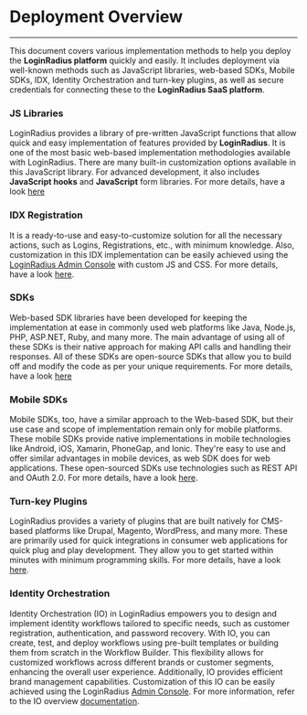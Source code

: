 Deployment Overview
===
---

This document covers various implementation methods to help you deploy the **LoginRadius platform** quickly and easily. It includes deployment via well-known methods such as JavaScript libraries, web-based SDKs, Mobile SDKs, IDX, Identity Orchestration and turn-key plugins, as well as secure credentials for connecting these to the **LoginRadius SaaS platform**. 

### JS Libraries

LoginRadius provides a library of pre-written JavaScript functions that allow quick and easy implementation of features provided by **LoginRadius**. It is one of the most basic web-based implementation methodologies available with LoginRadius. There are many built-in customization options available in this JavaScript library. For advanced development, it also includes **JavaScript hooks** and **JavaScript** form libraries. For more details, have a look [here](/api/v2/user-registration/user-registration-getting-started)

### IDX Registration

It is a ready-to-use and easy-to-customize solution for all the necessary actions, such as Logins, Registrations, etc., with minimum knowledge. Also, customization in this IDX implementation can be easily achieved using the [LoginRadius Admin Console](https://adminconsole.loginradius.com) with custom JS and CSS. For more details, have a look [here](/api/v2/deployment/identity-experience-framework/hosted/overview/).

### SDKs

Web-based SDK libraries have been developed for keeping the implementation at ease in commonly used web platforms like Java, Node.js, PHP, ASP.NET, Ruby, and many more. The main advantage of using all of  these SDKs is their native approach for making API calls and handling their responses. All of these SDKs are open-source SDKs that allow you to build off and modify the code as per your unique requirements. For more details, have a look [here](/api/v2/sdk-libraries/sdk-libraries-overview)

### Mobile SDKs

Mobile SDKs, too, have a similar approach to the Web-based SDK, but their use case and scope of implementation remain only for mobile platforms. These mobile SDKs provide native implementations in mobile technologies like Android, iOS, Xamarin, PhoneGap, and Ionic. They're easy to use and offer similar advantages in mobile devices, as web SDK does for web applications. These open-sourced SDKs use technologies such as REST API and OAuth 2.0. For more details, have a look [here](/api/v2/mobile-libraries/mobile-sdk-overview).

### Turn-key Plugins

LoginRadius provides a variety of plugins that are built natively for CMS-based platforms like Drupal, Magento, WordPress, and many more. These are primarily used for quick integrations in consumer web applications for quick plug and play development. They allow you to get started within minutes with minimum programming skills. For more details, have a look [here](/api/v2/cms-turn-key-plugins/general-cms-integrations).


### Identity Orchestration

Identity Orchestration (IO) in LoginRadius empowers you to design and implement identity workflows tailored to specific needs, such as customer registration, authentication, and password recovery. With IO, you can create, test, and deploy workflows using pre-built templates or building them from scratch in the Workflow Builder. This flexibility allows for customized workflows across different brands or customer segments, enhancing the overall user experience. Additionally, IO provides efficient brand management capabilities.
Customization of this IO can be easily achieved using the LoginRadius [Admin Console](https://adminconsole.loginradius.com/deployment/identity-orchestration/workflows). For more information, refer to the IO overview [documentation](/docs/libraries/identity-orchestration/overview/).
